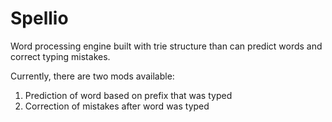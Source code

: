 # Spellio

Word processing engine built with trie structure than can predict words and correct typing mistakes.

Currently, there are two mods available:
1. Prediction of word based on prefix that was typed
2. Correction of mistakes after word was typed